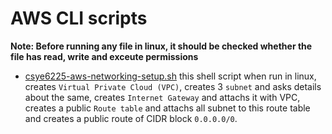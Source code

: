 # AWS CLI scripts

**Note: Before running any file in linux, it should be checked whether the file has read, write and exceute permissions**

* [csye6225-aws-networking-setup.sh](https://github.com/nitin-prince/csye6225-fall2018/blob/master/infrastructure/aws/cli/csye6225-aws-networking-setup.sh) this shell script when run in linux, creates `Virtual Private Cloud (VPC)`, creates 3 `subnet` and asks details about the same, creates `Internet Gateway` and attachs it with VPC, creates a public `Route table` and attachs all subnet to this route table and creates a public route of CIDR block `0.0.0.0/0`.

